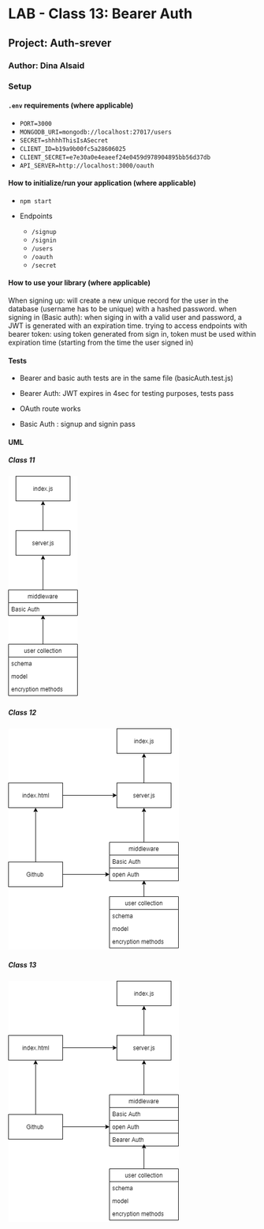 # LAB - Class 13:  Bearer  Auth

## Project: Auth-srever

### Author: Dina Alsaid

### Setup

#### `.env` requirements (where applicable)

- `PORT=3000`
- `MONGODB_URI=mongodb://localhost:27017/users`
- `SECRET=shhhhThisIsASecret`
- `CLIENT_ID=b19a9b00fc5a28606025`
- `CLIENT_SECRET=e7e30a0e4eaeef24e0459d978904895bb56d37db`
- `API_SERVER=http://localhost:3000/oauth`

#### How to initialize/run your application (where applicable)

- `npm start`

- Endpoints
  - `/signup`
  - `/signin`
  - `/users`
  - `/oauth`
  - `/secret`

#### How to use your library (where applicable)

When signing up: will create a new unique record for the user in the database (username has to be unique) with a hashed password.
when signing in (Basic auth): when siging in with a valid user and password, a JWT is generated with an expiration time.
trying to access endpoints with bearer token: using token generated from sign in, token must be used within expiration time (starting from the time the user signed in)

#### Tests

- Bearer and basic auth tests are in the same file (basicAuth.test.js)
- Bearer Auth: JWT expires in 4sec for testing purposes, tests pass

- OAuth route works
- Basic Auth : signup and signin pass

#### UML

##### Class 11

![class 11 UML](./class11.png)  

##### Class 12

![class 12 UML](./class12.png)  

##### Class 13

![class 13 UML](./class13.png)  
